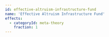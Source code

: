 ```yaml
---
id: effective-altruism-infrastructure-fund
name: 'Effective Altruism Infrastructure Fund'
effects:
  - categoryId: meta-theory
    fraction: 1
---
```

